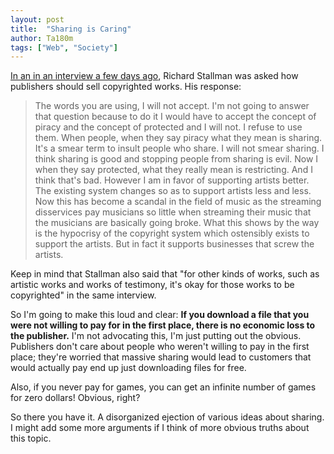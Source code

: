 ```yaml
---
layout: post
title:  "Sharing is Caring"
author: Ta180m
tags: ["Web", "Society"]
---
```



[In an in an interview a few days ago](https://en.wikinews.org/wiki/Wikinews_discusses_DRM_and_DMCA_with_Richard_Stallman_after_GitHub_re-enables_public_access_to_youtube-dl), Richard Stallman was asked how publishers should sell copyrighted works. His response:

> The words you are using, I will not accept. I'm not going to answer that question because to do it I would have to accept the concept of piracy and the concept of protected and I will not. I refuse to use them. When people, when they say piracy what they mean is sharing. It's a smear term to insult people who share. I will not smear sharing. I think sharing is good and stopping people from sharing is evil. Now I when they say protected, what they really mean is restricting. And I think that's bad. However I am in favor of supporting artists better. The existing system changes so as to support artists less and less. Now this has become a scandal in the field of music as the streaming disservices pay musicians so little when streaming their music that the musicians are basically going broke. What this shows by the way is the hypocrisy of the copyright system which ostensibly exists to support the artists. But in fact it supports businesses that screw the artists. 

Keep in mind that Stallman also said that "for other kinds of works, such as artistic works and works of testimony, it's okay for those works to be copyrighted" in the same interview. 

So I'm going to make this loud and clear: **If you download a file that you were not willing to pay for in the first place, there is no economic loss to the publisher.** I'm not advocating this, I'm just putting out the obvious. Publishers don't care about people who weren't willing to pay in the first place; they're worried that massive sharing would lead to customers that would actually pay end up just downloading files for free.

Also, if you never pay for games, you can get an infinite number of games for zero dollars! Obvious, right?

So there you have it. A disorganized ejection of various ideas about sharing. I might add some more arguments if I think of more obvious truths about this topic.

